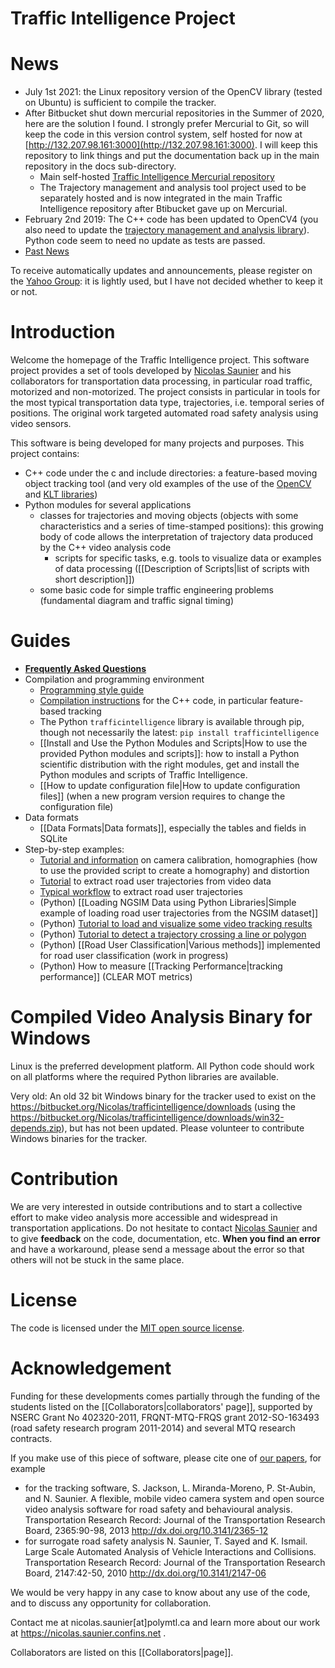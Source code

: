 Traffic Intelligence Project
==============

# News
* July 1st 2021: the Linux repository version of the OpenCV library (tested on Ubuntu) is sufficient to compile the tracker. 
* After Bitbucket shut down mercurial repositories in the Summer of 2020, here are the solution I found. I strongly prefer Mercurial to Git, so will keep the code in this version control system, self hosted for now at [http://132.207.98.161:3000](http://132.207.98.161:3000). I will keep this repository to link things and put the documentation back up in the main repository in the docs sub-directory.
    * Main self-hosted [Traffic Intelligence Mercurial repository](http://132.207.98.161:3000/)
    * The Trajectory management and analysis tool project used to be separately hosted and is now integrated in the main Traffic Intelligence repository after Btibucket gave up on Mercurial.
* February 2nd 2019: The C++ code has been updated to OpenCV4 (you also need to update the [trajectory management and analysis library](https://bitbucket.org/trajectories/trajectorymanagementandanalysis)). Python code seem to need no update as tests are passed. 
* [Past News](past-news.md)

To receive automatically updates and announcements, please register on the [Yahoo Group](https://groups.yahoo.com/neo/groups/traffic-intelligence): it is lightly used, but I have not decided whether to keep it or not.

# Introduction

Welcome the homepage of the Traffic Intelligence project. This software project provides a set of tools developed by [Nicolas Saunier](https://nicolas.saunier.confins.net) and his collaborators for transportation data processing, in particular road traffic, motorized and non-motorized. The project consists in particular in tools for the most typical transportation data type, trajectories, i.e. temporal series of positions. The original work targeted automated road safety analysis using video sensors. 

This software is being developed for many projects and purposes. This project contains:

* C++ code under the c and include directories: a feature-based moving object tracking tool (and very old examples of the use of the [OpenCV](https://opencv.org) and [KLT libraries](https://www.ces.clemson.edu/~stb/klt))
* Python modules for several applications
    * classes for trajectories and moving objects (objects with some characteristics and a series of time-stamped positions): this growing body of code allows the interpretation of trajectory data produced by the C++ video analysis code
        * scripts for specific tasks, e.g. tools to visualize data or examples of data processing ([[Description of Scripts|list of scripts with short description]]) 
    * some basic code for simple traffic engineering problems (fundamental diagram and traffic signal timing)

# Guides

* **[Frequently Asked Questions](faq.md)**
* Compilation and programming environment
    * [Programming style guide](http://wiki.polymtl.ca/transport/index.php/ProgrammingStyle)
    * [Compilation instructions](cpp-compilation.md) for the C++ code, in particular feature-based tracking
	* The Python `trafficintelligence` library is available through pip, though not necessarily the latest: `pip install trafficintelligence` 
    * [[Install and Use the Python Modules and Scripts|How to use the provided Python modules and scripts]]: how to install a Python scientific distribution with the right modules, get and install the Python modules and scripts of Traffic Intelligence.
    * [[How to update configuration file|How to update configuration files]] (when a new program version requires to change the configuration file)
* Data formats
    * [[Data Formats|Data formats]], especially the tables and fields in SQLite
* Step-by-step examples:
    * [Tutorial and information](camera-calibration.md) on camera calibration, homographies (how to use the provided script to create a homography) and distortion
    * [Tutorial](video-tracking-tutorial.md) to extract road user trajectories from video data
    * [Typical workflow](trajectory-extraction-workflow.md) to extract road user trajectories
    * (Python) [[Loading NGSIM Data using Python Libraries|Simple example of loading road user trajectories from the NGSIM dataset]]
    * (Python) [Tutorial to load and visualize some video tracking results](loading-trajectory-data-extracted-from-video-using-trafficintelligence-python-library.ipynb)
    * (Python) [Tutorial to detect a trajectory crossing a line or polygon](detecting-line-polygon-crossing.ipynb)
    * (Python) [[Road User Classification|Various methods]] implemented for road user classification (work in progress)
    * (Python) How to measure [[Tracking Performance|tracking performance]] (CLEAR MOT metrics)

# Compiled Video Analysis Binary for Windows

Linux is the preferred development platform. All Python code should work on all platforms where the required Python libraries are available. 

Very old: An old 32 bit Windows binary for the tracker used to exist on the https://bitbucket.org/Nicolas/trafficintelligence/downloads (using the https://bitbucket.org/Nicolas/trafficintelligence/downloads/win32-depends.zip), but has not been updated. Please volunteer to contribute Windows binaries for the tracker.

# Contribution

We are very interested in outside contributions and to start a collective effort to make video analysis more accessible and widespread in transportation applications. Do not hesitate to contact [Nicolas Saunier](https://nicolas.saunier.confins.net) and to give **feedback** on the code, documentation, etc. **When you find an error** and have a workaround, please send a message about the error so that others will not be stuck in the same place. 

# License

The code is licensed under the [MIT open source license](http://www.opensource.org/licenses/mit-license).

# Acknowledgement

Funding for these developments comes partially through the funding of the students listed on the [[Collaborators|collaborators' page]], supported by NSERC Grant No 402320-2011, FRQNT-MTQ-FRQS grant 2012-SO-163493 (road safety research program 2011-2014) and several MTQ research contracts.

If you make use of this piece of software, please cite one of [our papers](https://nicolas.saunier.confins.net/#publications), for example
* for the tracking software, S. Jackson, L. Miranda-Moreno, P. St-Aubin, and N. Saunier. A flexible, mobile video camera system and open source video analysis software for road safety and behavioural analysis. Transportation Research Record: Journal of the Transportation Research Board, 2365:90-98, 2013 http://dx.doi.org/10.3141/2365-12
* for surrogate road safety analysis N. Saunier, T. Sayed and K. Ismail. Large Scale Automated Analysis of Vehicle Interactions and Collisions. Transportation Research Record: Journal of the Transportation Research Board, 2147:42-50, 2010 http://dx.doi.org/10.3141/2147-06

We would be very happy in any case to know about any use of the code, and to discuss any opportunity for collaboration. 

Contact me at nicolas.saunier[at]polymtl.ca and learn more about our work at https://nicolas.saunier.confins.net .

Collaborators are listed on this [[Collaborators|page]].
